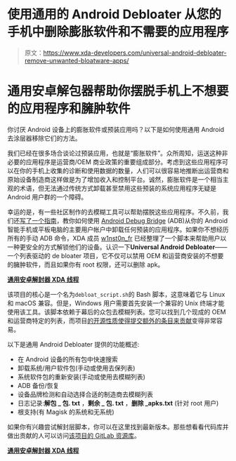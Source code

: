 # 使用通用的 Android Debloater 从您的手机中删除膨胀软件和不需要的应用程序

> 原文：<https://www.xda-developers.com/universal-android-debloater-remove-unwanted-bloatware-apps/>

# 通用安卓解包器帮助你摆脱手机上不想要的应用程序和臃肿软件

你讨厌 Android 设备上的膨胀软件或预装应用吗？以下是如何使用通用 Android 去涂层器移除它们的方法。

我们已经在很多场合谈论过预装应用，也就是“膨胀软件”。众所周知，运送这种非必要的应用程序是运营商/OEM 商业政策的重要组成部分。考虑到这些应用程序可以在你的手机上收集的诊断和使用数据的数量，人们可以很容易地推断出运营商和原始设备制造商这样做是为了增加收入和控制平台。诚然，膨胀软件是一个相当主观的术语，但无法通过传统方式卸载甚至禁用这些预装的系统应用程序无疑是 Android 用户群的一个障碍。

幸运的是，有一些社区制作的去模糊工具可以帮助摆脱这些应用程序。不久前，我们还[写了一个指南](https://www.xda-developers.com/disable-system-app-bloatware-android/)，教你如何使用 [Android Debug Bridge](https://www.xda-developers.com/install-adb-windows-macos-linux/) (ADB)从你的 Android 智能手机或平板电脑的主要用户帐户中卸载任何预装的应用程序。如果你不想经历所有的手动 ADB 命令，XDA 成员 [w1nst0n_fr](https://forum.xda-developers.com/m/w1nst0n_fr.10413801/) 已经整理了一个脚本来帮助用户以一种更安全的方式解锁他们的设备。认识一下**Universal Android Debloater**——一个列表驱动的 de bloater 项目，它不仅可以禁用 OEM 和运营商安装的不想要的臃肿软件，而且如果你有 root 权限，还可以删除 apk。

**[通用安卓解封器 XDA 线程](https://forum.xda-developers.com/t/script-2021-01-30-v2-9-universal-android-debloater.4069209/)**

该项目的核心是一个名为`debloat_script.sh`的 Bash 脚本，这意味着它与 Linux 和 macOS 兼容。但是，Windows 用户需要首先安装一个兼容的 Unix 终端才能使用该工具。该脚本依赖于幕后的众包去模糊列表。您可以找到几个现成的 OEM 和运营商特定的列表，而项目[的开源性质使得提交额外的条目来贡献](https://gitlab.com/W1nst0n/universal-android-debloater/-/wikis/home#how-to-contribute)变得非常容易。

以下是通用 Android Debloater 提供的功能概述:

*   在 Android 设备的所有包中快速搜索
*   卸载系统/用户软件包(手动或使用去保列表)
*   系统软件包的重新安装(手动或使用去模糊列表)
*   ADB 备份/恢复
*   设备品牌检测和自动选择合适的制造商去模糊列表
*   日志记录:**解包 _ 包. txt** ，**剩余 _ 包. txt** ，**删除 _apks.txt** (针对 root 用户)
*   根支持(有 Magisk 的系统和无系统)

如果你有兴趣尝试解封层脚本，你可以在这里找到最新版本。那些想看看代码库并做出贡献的人可以访问[该项目的 GitLab 资源库](https://gitlab.com/W1nst0n/universal-android-debloater)。

**[通用安卓解封器 XDA 线程](https://forum.xda-developers.com/t/script-2021-01-30-v2-9-universal-android-debloater.4069209/)**